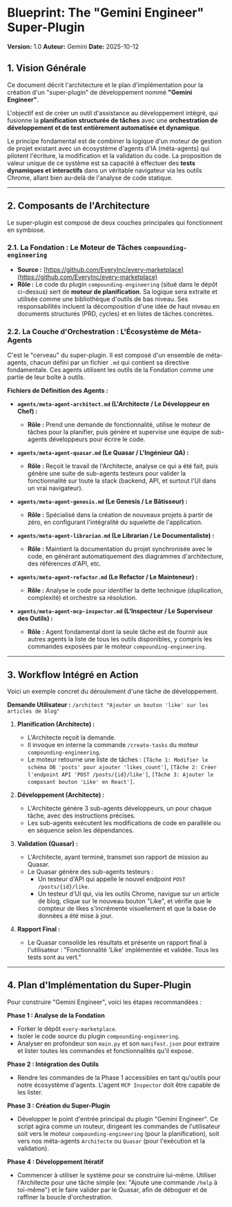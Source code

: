# Blueprint: The "Gemini Engineer" Super-Plugin

**Version:** 1.0
**Auteur:** Gemini
**Date:** 2025-10-12

## 1. Vision Générale

Ce document décrit l'architecture et le plan d'implémentation pour la création d'un "super-plugin" de développement nommé **"Gemini Engineer"**.

L'objectif est de créer un outil d'assistance au développement intégré, qui fusionne la **planification structurée de tâches** avec une **orchestration de développement et de test entièrement automatisée et dynamique**.

Le principe fondamental est de combiner la logique d'un moteur de gestion de projet existant avec un écosystème d'agents d'IA (méta-agents) qui pilotent l'écriture, la modification et la validation du code. La proposition de valeur unique de ce système est sa capacité à effectuer des **tests dynamiques et interactifs** dans un véritable navigateur via les outils Chrome, allant bien au-delà de l'analyse de code statique.

---

## 2. Composants de l'Architecture

Le super-plugin est composé de deux couches principales qui fonctionnent en symbiose.

### 2.1. La Fondation : Le Moteur de Tâches `compounding-engineering`

- **Source :** [https://github.com/EveryInc/every-marketplace](https://github.com/EveryInc/every-marketplace)
- **Rôle :** Le code du plugin `compounding-engineering` (situé dans le dépôt ci-dessus) sert de **moteur de planification**. Sa logique sera extraite et utilisée comme une bibliothèque d'outils de bas niveau. Ses responsabilités incluent la décomposition d'une idée de haut niveau en documents structurés (PRD, cycles) et en listes de tâches concrètes.

### 2.2. La Couche d'Orchestration : L'Écosystème de Méta-Agents

C'est le "cerveau" du super-plugin. Il est composé d'un ensemble de méta-agents, chacun défini par un fichier `.md` qui contient sa directive fondamentale. Ces agents utilisent les outils de la Fondation comme une partie de leur boîte à outils.

**Fichiers de Définition des Agents :**

- **`agents/meta-agent-architect.md` (L'Architecte / Le Développeur en Chef) :**
  - **Rôle :** Prend une demande de fonctionnalité, utilise le moteur de tâches pour la planifier, puis génère et supervise une équipe de sub-agents développeurs pour écrire le code.

- **`agents/meta-agent-quasar.md` (Le Quasar / L'Ingénieur QA) :**
  - **Rôle :** Reçoit le travail de l'Architecte, analyse ce qui a été fait, puis génère une suite de sub-agents testeurs pour valider la fonctionnalité sur toute la stack (backend, API, et surtout l'UI dans un vrai navigateur).

- **`agents/meta-agent-genesis.md` (Le Genesis / Le Bâtisseur) :**
  - **Rôle :** Spécialisé dans la création de nouveaux projets à partir de zéro, en configurant l'intégralité du squelette de l'application.

- **`agents/meta-agent-librarian.md` (Le Librarian / Le Documentaliste) :**
  - **Rôle :** Maintient la documentation du projet synchronisée avec le code, en générant automatiquement des diagrammes d'architecture, des références d'API, etc.

- **`agents/meta-agent-refactor.md` (Le Refactor / Le Mainteneur) :**
  - **Rôle :** Analyse le code pour identifier la dette technique (duplication, complexité) et orchestre sa résolution.

- **`agents/meta-agent-mcp-inspector.md` (L'Inspecteur / Le Superviseur des Outils) :**
  - **Rôle :** Agent fondamental dont la seule tâche est de fournir aux autres agents la liste de tous les outils disponibles, y compris les commandes exposées par le moteur `compounding-engineering`.

---

## 3. Workflow Intégré en Action

Voici un exemple concret du déroulement d'une tâche de développement.

**Demande Utilisateur :** `/architect "Ajouter un bouton 'like' sur les articles de blog"`

1.  **Planification (Architecte) :**
    - L'Architecte reçoit la demande.
    - Il invoque en interne la commande `/create-tasks` du moteur `compounding-engineering`.
    - Le moteur retourne une liste de tâches : `[Tâche 1: Modifier le schéma DB 'posts' pour ajouter 'likes_count']`, `[Tâche 2: Créer l'endpoint API 'POST /posts/{id}/like']`, `[Tâche 3: Ajouter le composant bouton 'Like' en React']`.

2.  **Développement (Architecte) :**
    - L'Architecte génère 3 sub-agents développeurs, un pour chaque tâche, avec des instructions précises.
    - Les sub-agents exécutent les modifications de code en parallèle ou en séquence selon les dépendances.

3.  **Validation (Quasar) :**
    - L'Architecte, ayant terminé, transmet son rapport de mission au Quasar.
    - Le Quasar génère des sub-agents testeurs :
      - Un testeur d'API qui appelle le nouvel endpoint `POST /posts/{id}/like`.
      - Un testeur d'UI qui, via les outils Chrome, navigue sur un article de blog, clique sur le nouveau bouton "Like", et vérifie que le compteur de likes s'incrémente visuellement et que la base de données a été mise à jour.

4.  **Rapport Final :**
    - Le Quasar consolide les résultats et présente un rapport final à l'utilisateur : "Fonctionnalité 'Like' implémentée et validée. Tous les tests sont au vert."

---

## 4. Plan d'Implémentation du Super-Plugin

Pour construire "Gemini Engineer", voici les étapes recommandées :

**Phase 1 : Analyse de la Fondation**

- Forker le dépôt `every-marketplace`.
- Isoler le code source du plugin `compounding-engineering`.
- Analyser en profondeur son `main.py` et son `manifest.json` pour extraire et lister toutes les commandes et fonctionnalités qu'il expose.

**Phase 2 : Intégration des Outils**

- Rendre les commandes de la Phase 1 accessibles en tant qu'outils pour notre écosystème d'agents. L'agent `MCP Inspector` doit être capable de les lister.

**Phase 3 : Création du Super-Plugin**

- Développer le point d'entrée principal du plugin "Gemini Engineer". Ce script agira comme un routeur, dirigeant les commandes de l'utilisateur soit vers le moteur `compounding-engineering` (pour la planification), soit vers nos méta-agents `Architecte` ou `Quasar` (pour l'exécution et la validation).

**Phase 4 : Développement Itératif**

- Commencer à utiliser le système pour se construire lui-même. Utiliser l'Architecte pour une tâche simple (ex: "Ajoute une commande `/help` à toi-même") et le faire valider par le Quasar, afin de déboguer et de raffiner la boucle d'orchestration.
